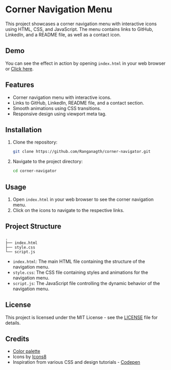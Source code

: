 # Corner Navigation Menu

This project showcases a corner navigation menu with interactive icons using HTML, CSS, and JavaScript. The menu contains links to GitHub, LinkedIn, and a README file, as well as a contact icon.

## Demo

You can see the effect in action by opening `index.html` in your web browser or [Click here](http://corner-navigator.xtgem.com).

## Features

- Corner navigation menu with interactive icons.
- Links to GitHub, LinkedIn, README file, and a contact section.
- Smooth animations using CSS transitions.
- Responsive design using viewport meta tag.

## Installation

1. Clone the repository:
   ```bash
   git clone https://github.com/Ranganagth/corner-navigator.git
   ```
2. Navigate to the project directory:
   ```bash
   cd corner-navigator
   ```

## Usage

1. Open `index.html` in your web browser to see the corner navigation menu.
2. Click on the icons to navigate to the respective links.

## Project Structure

```
.
├── index.html
├── style.css
└── script.js
```

- `index.html`: The main HTML file containing the structure of the navigation menu.
- `style.css`: The CSS file containing styles and animations for the navigation menu.
- `script.js`: The JavaScript file controlling the dynamic behavior of the navigation menu.

## License

This project is licensed under the MIT License - see the [LICENSE](LICENSE) file for details.

## Credits

- [Color palette](https://coolors.co/palette/273043-9197ae-eff6ee)
- Icons by <a href="https://icons8.com">Icons8</a>
- Inspiration from various CSS and design tutorials - [Codepen](https://codepen.io/)
